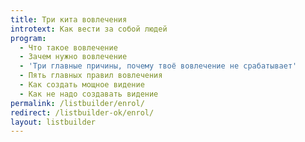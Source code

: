 ```yaml
---
title: Три кита вовлечения
introtext: Как вести за собой людей
program:
  - Что такое вовлечение
  - Зачем нужно вовлечение
  - 'Три главные причины, почему твоё вовлечение не срабатывает'
  - Пять главных правил вовлечения
  - Как создать мощное видение
  - Как не надо создавать видение
permalink: /listbuilder/enrol/
redirect: /listbuilder-ok/enrol/
layout: listbuilder
---
```

